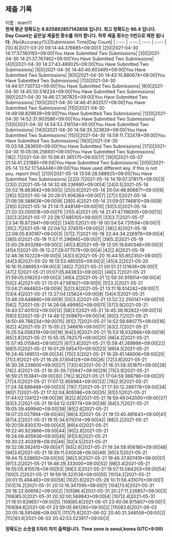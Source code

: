 


  
## 제출 기록  
이름 : team11  
**현재 평균 정확도는 8.825892857142858 입니다. 최고 정확도는 86.4 입니다.**  
**Day Count는 같은날 제출한 횟수를 의미 합니다. 하루 제출 횟수는 5번으로 제한 됩니다.**
|No|Accuracy(%)|Submission Time|Day Count|
| :---: | :---: | :---: | :---: |
|1|0.8|2021-03-20 09:14:44.376685+09:00|1|
|2|0|2021-04-30 14:17:57.160193+09:00|You Have Submitted Two Submissions|
|3|0|2021-04-30 14:21:37.767462+09:00|You Have Submitted Two Submissions|
|4|0|2021-04-30 14:27:43.489025+09:00|You Have Submitted Two Submissions|
|5|0|2021-04-30 14:40:40.603495+09:00|You Have Submitted Two Submissions|
|6|0|2021-04-30 14:43:10.880674+09:00|You Have Submitted Two Submissions|
|7|0|2021-04-30 14:44:07.730732+09:00|You Have Submitted Two Submissions|
|8|0|2021-04-30 14:45:50.516224+09:00|You Have Submitted Two Submissions|
|9|0|2021-04-30 14:46:27.367825+09:00|You Have Submitted Two Submissions|
|10|0|2021-04-30 14:46:41.602517+09:00|You Have Submitted Two Submissions|
|11|0|2021-04-30 14:49:08.829939+09:00|You Have Submitted Two Submissions|
|12|0|2021-04-30 14:52:31.903586+09:00|You Have Submitted Two Submissions|
|13|0|2021-04-30 14:54:53.316134+09:00|You Have Submitted Two Submissions|
|14|0|2021-04-30 14:56:35.323626+09:00|You Have Submitted Two Submissions|
|15|0|2021-04-30 14:59:11.732478+09:00|You Have Submitted Two Submissions|
|16|0|2021-04-30 15:03:58.283600+09:00|You Have Submitted Two Submissions|
|17|0|2021-04-30 15:05:06.256931+09:00|You Have Submitted Two Submissions|
|18|2.7|2021-04-30 15:06:41.365175+09:00|17|
|19|0|2021-05-07 21:14:41.231885+09:00|You Have Submitted Two Submissions|
|20|0|2021-05-14 13:52:17.544446+09:00|You Have used different key. if this is not you, report this!|
|21|0|2021-05-14 13:56:28.588925+09:00|You Have Submitted Two Submissions|
|22|0.7|2021-05-14 14:19:07.378175+09:00|3|
|23|0.2|2021-05-14 14:32:49.236990+09:00|4|
|24|0.5|2021-05-14 20:02:16.663842+09:00|5|
|25|0.6|2021-05-14 20:04:48.806671+09:00|6|
|26|2.5|2021-05-14 20:26:01.906364+09:00|7|
|27|3.1|2021-05-14 21:06:58.588638+09:00|8|
|28|0.4|2021-05-14 21:09:07.746810+09:00|9|
|29|0.5|2021-05-14 21:14:11.448149+09:00|10|
|30|3.0|2021-05-14 21:20:33.000518+09:00|11|
|31|0.4|2021-05-14 21:41:47.198305+09:00|12|
|32|3.3|2021-05-17 23:28:17.685105+09:00|1|
|33|3.7|2021-05-17 23:34:16.872941+09:00|2|
|34|0.1|2021-05-18 00:54:54.731594+09:00|1|
|35|2.7|2021-05-18 22:04:52.374515+09:00|2|
|36|2.6|2021-05-18 22:08:05.830187+09:00|3|
|37|2.7|2021-05-18 22:44:34.226978+09:00|4|
|38|5.0|2021-05-19 11:57:11.296945+09:00|1|
|39|5.2|2021-05-19 12:00:29.853266+09:00|2|
|40|3.8|2021-05-19 12:05:19.840346+09:00|3|
|41|4.1|2021-05-19 12:27:29.077579+09:00|4|
|42|2.8|2021-05-19 12:46:36.102228+09:00|5|
|43|3.6|2021-05-20 15:44:55.852350+09:00|1|
|44|3.8|2021-05-20 16:13:53.485555+09:00|2|
|45|4.2|2021-05-20 16:16:15.086953+09:00|3|
|46|2.7|2021-05-21 00:51:21.121606+09:00|1|
|47|2.1|2021-05-21 01:07:05.843633+09:00|2|
|48|3.7|2021-05-21 01:59:05.018253+09:00|3|
|49|4.2|2021-05-21 12:59:30.919514+09:00|4|
|50|2.4|2021-05-21 13:01:47.581621+09:00|5|
|51|3.2|2021-05-21 13:04:21.684603+09:00|6|
|52|3.8|2021-05-21 13:11:18.514242+09:00|7|
|53|4.4|2021-05-21 13:27:04.125624+09:00|8|
|54|4.1|2021-05-21 13:48:29.648880+09:00|9|
|55|3.2|2021-05-21 13:52:22.250147+09:00|10|
|56|2.7|2021-05-21 14:26:08.499952+09:00|11|
|57|3.9|2021-05-21 14:43:57.401512+09:00|12|
|58|3.1|2021-05-21 14:45:38.182822+09:00|13|
|59|3.5|2021-05-21 14:48:12.509870+09:00|14|
|60|3.7|2021-05-21 14:50:49.788234+09:00|15|
|61|2.7|2021-05-21 14:52:59.680775+09:00|16|
|62|2.4|2021-05-21 15:05:22.346616+09:00|17|
|63|2.7|2021-05-21 15:25:54.058319+09:00|18|
|64|3.9|2021-05-21 15:53:18.032666+09:00|19|
|65|3.8|2021-05-21 15:55:35.782575+09:00|20|
|66|4.2|2021-05-21 15:57:45.015845+09:00|21|
|67|3.8|2021-05-21 15:59:41.269986+09:00|22|
|68|5.0|2021-05-21 16:01:29.595470+09:00|23|
|69|4.3|2021-05-21 16:24:45.149513+09:00|24|
|70|3.5|2021-05-21 16:26:41.146006+09:00|25|
|71|3.9|2021-05-21 16:28:37.654128+09:00|26|
|72|3.8|2021-05-21 16:30:28.226600+09:00|27|
|73|0.6|2021-05-21 16:31:58.351875+09:00|28|
|74|2.4|2021-05-21 16:35:39.725947+09:00|29|
|75|3.9|2021-05-21 16:59:21.153841+09:00|30|
|76|2.9|2021-05-21 17:04:59.366796+09:00|31|
|77|4.0|2021-05-21 17:07:12.956984+09:00|32|
|78|2.9|2021-05-21 17:24:38.689488+09:00|33|
|79|1.7|2021-05-21 17:30:12.288778+09:00|34|
|80|1.7|2021-05-21 17:32:04.905596+09:00|35|
|81|3.1|2021-05-21 17:44:02.134122+09:00|36|
|82|2.8|2021-05-21 18:59:49.042000+09:00|37|
|83|3.2|2021-05-21 19:04:12.029774+09:00|38|
|84|3.7|2021-05-21 19:05:39.499940+09:00|39|
|85|2.6|2021-05-21 19:07:25.027994+09:00|40|
|86|4.3|2021-05-21 19:13:40.481643+09:00|41|
|87|4.2|2021-05-21 19:15:34.679314+09:00|42|
|88|3.2|2021-05-21 19:20:59.830370+09:00|43|
|89|4.0|2021-05-21 19:22:40.923866+09:00|44|
|90|2.8|2021-05-21 19:24:06.405936+09:00|45|
|91|3.6|2021-05-21 19:30:22.402918+09:00|46|
|92|4.5|2021-05-21 19:32:06.562415+09:00|47|
|93|2.6|2021-05-21 19:34:59.956180+09:00|48|
|94|3.6|2021-05-21 19:39:11.030038+09:00|49|
|95|3.1|2021-05-21 19:44:15.528650+09:00|50|
|96|3.9|2021-05-21 19:46:37.807419+09:00|51|
|97|3.2|2021-05-21 19:48:29.333000+09:00|52|
|98|3.4|2021-05-21 19:55:05.815576+09:00|53|
|99|3.3|2021-05-21 19:57:15.084203+09:00|54|
|100|5.2|2021-05-21 19:59:18.323136+09:00|55|
|101|4.2|2021-05-21 20:01:15.494463+09:00|56|
|102|1.6|2021-05-29 10:11:56.431070+09:00|1|
|103|74.2|2021-05-31 20:13:16.347095+09:00|1|
|104|73.6|2021-05-31 20:18:22.606562+09:00|2|
|105|86.4|2021-05-31 20:27:11.226857+09:00|3|
|106|85.0|2021-05-31 20:32:00.569843+09:00|4|
|107|2.4|2021-05-31 21:18:51.639657+09:00|5|
|108|85.6|2021-06-01 23:40:06.975807+09:00|1|
|109|84.6|2021-06-01 23:59:05.661260+09:00|2|
|110|83.6|2021-06-02 20:05:18.591488+09:00|1|
|111|75.6|2021-06-02 20:40:31.348559+09:00|2|
|112|83.6|2021-06-02 20:42:53.523917+09:00|3|


**정확도는 소숫점 5자리 까지 출력됩니다.**
**Time zone is seoul,korea (UTC+9:00)**

